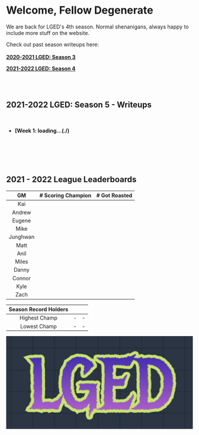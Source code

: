 # Welcome, Fellow Degenerate
We are back for LGED's 4th season. Normal shenanigans, always happy to include more stuff on the website.

Check out past season writeups here:
<br>
<br>
**[2020-2021 LGED: Season 3](./2020_archive_page.md)**

**[2021-2022 LGED: Season 4](./2021_archive_page.md)**

<br>
<br>


## 2021-2022 LGED: Season 5 - Writeups

<br>

 - **[Week 1: loading...(./)**



 
<br>
<br>
<br>
<br>



## 2021 - 2022 League Leaderboards


|    GM     | # Scoring Champion | # Got Roasted |
|:---------:|:------------------:|:-------------:|
| Kai       |                    |               |
| Andrew    |                    |               |
| Eugene    |                    |               |
| Mike      |                    |               |
| Junghwan  |                    |               |
| Matt      |                    |               |
| Anil      |                    |               |
| Miles     |                    |               |
| Danny     |                    |               |
| Connor    |                    |               |
| Kyle      |                    |               |
| Zach      |                    |               |

|Season Record Holders|||
|:-----------:|:------------------:|:--------------|
|Highest Champ|        -           |       -       |
|Lowest  Champ|        -           |       -       |


![LGED Logo](./media/21-22_lged_logo.png)
